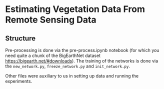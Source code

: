 # Estimating Vegetation Data From Remote Sensing Data
## Structure
Pre-processing is done via the pre-process.ipynb notebook (for which you need quite a chunk of the BigEarthNet dataset <https://bigearth.net/#downloads>). The training of the networks is done via the `new_network.py`, `freeze_network.py` and `init_network.py`.

Other files were auxiliary to us in setting up data and running the experiments.

